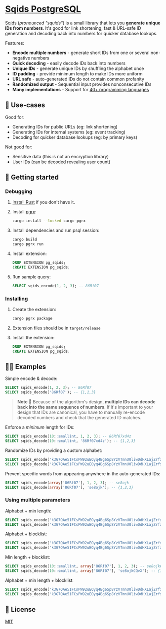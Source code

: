 # [Sqids PostgreSQL](https://sqids.org/postgresql)

[Sqids](https://sqids.org/postgresql) (*pronounced "squids"*) is a small library that lets you **generate unique IDs from numbers**. It's good for link shortening, fast & URL-safe ID generation and decoding back into numbers for quicker database lookups.

Features:

- **Encode multiple numbers** - generate short IDs from one or several non-negative numbers
- **Quick decoding** - easily decode IDs back into numbers
- **Unique IDs** - generate unique IDs by shuffling the alphabet once
- **ID padding** - provide minimum length to make IDs more uniform
- **URL safe** - auto-generated IDs do not contain common profanity
- **Randomized output** - Sequential input provides nonconsecutive IDs
- **Many implementations** - Support for [40+ programming languages](https://sqids.org/)

## 🧰 Use-cases

Good for:

- Generating IDs for public URLs (eg: link shortening)
- Generating IDs for internal systems (eg: event tracking)
- Decoding for quicker database lookups (eg: by primary keys)

Not good for:

- Sensitive data (this is not an encryption library)
- User IDs (can be decoded revealing user count)

## 🚀 Getting started

### Debugging

1. [Install Rust](https://www.rust-lang.org/) if you don't have it.

1. Install [pgrx](https://github.com/pgcentralfoundation/pgrx?tab=readme-ov-file#getting-started):

    ```bash
    cargo install --locked cargo-pgrx
    ```

1. Install dependencies and run psql session:

    ```bash
    cargo build
    cargo pgrx run
    ```

1. Install extension:

    ```sql
    DROP EXTENSION pg_sqids;
    CREATE EXTENSION pg_sqids;
    ```

1. Run sample query:

    ```sql
    SELECT sqids_encode(1, 2, 3); -- 86Rf07
    ```

### Installing

1. Create the extension:

    ```bash
    cargo pgrx package
    ```

1. Extension files should be in `target/release`

1. Install the extension:

    ```sql
    DROP EXTENSION pg_sqids;
    CREATE EXTENSION pg_sqids;
    ```

## 👩‍💻 Examples

Simple encode & decode:

```sql
SELECT sqids_encode(1, 2, 3); -- 86Rf07
SELECT sqids_decode('86Rf07'); -- {1,2,3}
```

> **Note**
> 🚧 Because of the algorithm's design, **multiple IDs can decode back into the same sequence of numbers**. If it's important to your design that IDs are canonical, you have to manually re-encode decoded numbers and check that the generated ID matches.

Enforce a *minimum* length for IDs:

```sql
SELECT sqids_encode(10::smallint, 1, 2, 3); -- 86Rf07xd4z
SELECT sqids_decode(10::smallint, '86Rf07xd4z'); -- {1,2,3}
```

Randomize IDs by providing a custom alphabet:

```sql
SELECT sqids_encode('k3G7QAe51FCsPW92uEOyq4Bg6Sp8YzVTmnU0liwDdHXLajZrfxNhobJIRcMvKt', 1, 2, 3); -- XRKUdQ
SELECT sqids_decode('k3G7QAe51FCsPW92uEOyq4Bg6Sp8YzVTmnU0liwDdHXLajZrfxNhobJIRcMvKt', 'XRKUdQ'); -- {1,2,3}
```

Prevent specific words from appearing anywhere in the auto-generated IDs:

```sql
SELECT sqids_encode(array['86Rf07'], 1, 2, 3); -- se8ojk
SELECT sqids_decode(array['86Rf07'], 'se8ojk'); -- {1,2,3}
```

### Using multiple parameters

Alphabet + min length:

```sql
SELECT sqids_encode('k3G7QAe51FCsPW92uEOyq4Bg6Sp8YzVTmnU0liwDdHXLajZrfxNhobJIRcMvKt', 10::smallint, 1, 2, 3); -- XRKUdQVBzg
SELECT sqids_decode('k3G7QAe51FCsPW92uEOyq4Bg6Sp8YzVTmnU0liwDdHXLajZrfxNhobJIRcMvKt', 10::smallint, 'XRKUdQVBzg'); -- {1,2,3}
```

Alphabet + blocklist:

```sql
SELECT sqids_encode('k3G7QAe51FCsPW92uEOyq4Bg6Sp8YzVTmnU0liwDdHXLajZrfxNhobJIRcMvKt', array['XRKUdQ'], 1, 2, 3); -- WyXQfF
SELECT sqids_decode('k3G7QAe51FCsPW92uEOyq4Bg6Sp8YzVTmnU0liwDdHXLajZrfxNhobJIRcMvKt', array['XRKUdQ'], 'WyXQfF'); -- {1,2,3}
```

Min length + blocklist:

```sql
SELECT sqids_encode(10::smallint, array['86Rf07'], 1, 2, 3); -- se8ojkCQvX
SELECT sqids_decode(10::smallint, array['86Rf07'], 'se8ojkCQvX'); -- {1,2,3}
```

Alphabet + min length + blocklist:

```sql
SELECT sqids_encode('k3G7QAe51FCsPW92uEOyq4Bg6Sp8YzVTmnU0liwDdHXLajZrfxNhobJIRcMvKt', 10::smallint, array['XRKUdQVBzg'], 1, 2, 3); -- WyXQfFQ21T
SELECT sqids_decode('k3G7QAe51FCsPW92uEOyq4Bg6Sp8YzVTmnU0liwDdHXLajZrfxNhobJIRcMvKt', 10::smallint, array['XRKUdQVBzg'], 'WyXQfFQ21T'); -- {1,2,3}
```

## 📝 License

[MIT](LICENSE)
